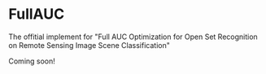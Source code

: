 # FullAUC
The offitial implement for "Full AUC Optimization for Open Set Recognition on Remote Sensing Image Scene Classification"

Coming soon!
